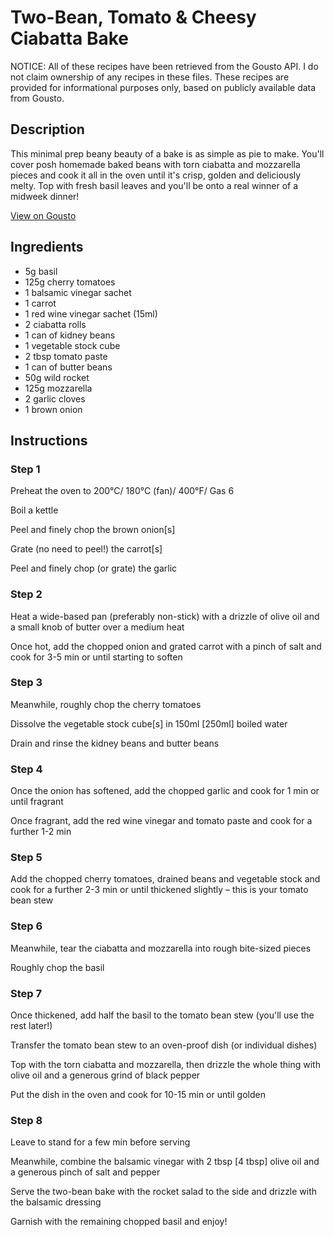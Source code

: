 # Two-Bean, Tomato & Cheesy Ciabatta Bake

NOTICE: All of these recipes have been retrieved from the Gousto API. I do not claim ownership of any recipes in these files. These recipes are provided for informational purposes only, based on publicly available data from Gousto.

## Description

This minimal prep beany beauty of a bake is as simple as pie to make. You'll cover posh homemade baked beans with torn ciabatta and mozzarella pieces and cook it all in the oven until it's crisp, golden and deliciously melty. Top with fresh basil leaves and you'll be onto a real winner of a midweek dinner!

[View on Gousto](https://www.gousto.co.uk/recipes/cookbook/two-bean-tomato-cheesy-ciabatta-bake)

## Ingredients

- 5g basil
- 125g cherry tomatoes
- 1 balsamic vinegar sachet
- 1 carrot 
- 1 red wine vinegar sachet (15ml)
- 2 ciabatta rolls
- 1 can of kidney beans
- 1 vegetable stock cube
- 2 tbsp tomato paste
- 1 can of butter beans
- 50g wild rocket
- 125g mozzarella
- 2 garlic cloves
- 1 brown onion

## Instructions


### Step 1

Preheat the oven to 200°C/ 180°C (fan)/ 400°F/ Gas 6


Boil a kettle


Peel and finely chop the brown onion<span class="text-danger">[s]</span>


Grate (no need to peel!) the carrot<span class="text-danger">[s]</span> 


Peel and finely chop (or grate) the garlic


### Step 2

Heat a wide-based pan (preferably non-stick) with a drizzle of olive oil and a small knob of butter over a medium heat


Once hot, add the chopped onion and grated carrot with a pinch of salt and cook for 3-5 min or until starting to soften


### Step 3

Meanwhile, roughly chop the cherry tomatoes 


Dissolve the vegetable stock cube<span class="text-danger">[s]</span> in 150ml <span class="text-danger">[250ml]</span> boiled water


Drain and rinse the kidney beans and butter beans


### Step 4

Once the onion has softened, add the chopped garlic and cook for 1 min or until fragrant


Once fragrant, add the red wine vinegar and tomato paste and cook for a further 1-2 min


### Step 5

Add the chopped cherry tomatoes, drained beans and vegetable stock and cook for a further 2-3 min or until thickened slightly – this is your tomato bean stew


### Step 6

Meanwhile, tear the ciabatta and mozzarella into rough bite-sized pieces


Roughly chop the basil


### Step 7

Once thickened, add half the basil to the tomato bean stew (you'll use the rest later!)


Transfer the tomato bean stew to an oven-proof dish (or individual dishes)


Top with the torn ciabatta and mozzarella, then drizzle the whole thing with olive oil and a generous grind of black pepper 


Put the dish in the oven and cook for 10-15 min or until golden

### Step 8

Leave to stand for a few min before serving


Meanwhile, combine the balsamic vinegar with 2 tbsp <span class="text-danger">[4 tbsp]</span> olive oil and a generous pinch of salt and pepper


Serve the <span class="text-highlight">two-bean bake</span> with the rocket salad to the side and drizzle with the balsamic dressing


Garnish with the <span class="text-highlight">remaining</span> chopped basil<span class="text-highlight"> and enjoy!</span>

